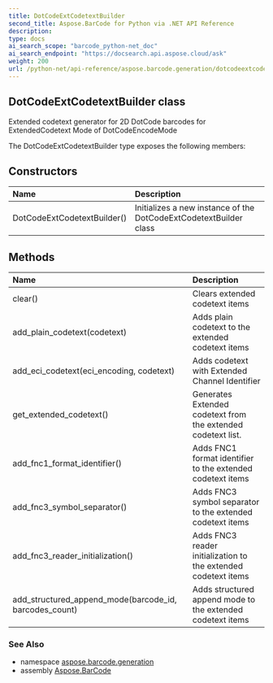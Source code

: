 ```yaml
---
title: DotCodeExtCodetextBuilder
second_title: Aspose.BarCode for Python via .NET API Reference
description: 
type: docs
ai_search_scope: "barcode_python-net_doc"
ai_search_endpoint: "https://docsearch.api.aspose.cloud/ask"
weight: 200
url: /python-net/api-reference/aspose.barcode.generation/dotcodeextcodetextbuilder/
---
```


## DotCodeExtCodetextBuilder class

Extended codetext generator for 2D DotCode barcodes for ExtendedCodetext Mode of DotCodeEncodeMode

The DotCodeExtCodetextBuilder type exposes the following members:
## Constructors
| Name | Description |
| :- | :- |
|DotCodeExtCodetextBuilder()|Initializes a new instance of the DotCodeExtCodetextBuilder class|
## Methods
| Name | Description |
| :- | :- |
|clear()|Clears extended codetext items|
|add_plain_codetext(codetext)|Adds plain codetext to the extended codetext items|
|add_eci_codetext(eci_encoding, codetext)|Adds codetext with Extended Channel Identifier|
|get_extended_codetext()|Generates Extended codetext from the extended codetext list.|
|add_fnc1_format_identifier()|Adds FNC1 format identifier to the extended codetext items|
|add_fnc3_symbol_separator()|Adds FNC3 symbol separator to the extended codetext items|
|add_fnc3_reader_initialization()|Adds FNC3 reader initialization to the extended codetext items|
|add_structured_append_mode(barcode_id, barcodes_count)|Adds structured append mode to the extended codetext items|

### See Also

* namespace [aspose.barcode.generation](/barcode/python-net/api-reference/aspose.barcode.generation/)
* assembly [Aspose.BarCode](/barcode/python-net/api-reference/)

